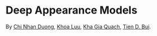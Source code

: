 # Deep Appearance Models

By [Chi Nhan Duong](http://users.encs.concordia.ca/~c_duon/), [Khoa Luu](www.contrib.andrew.cmu.edu/~kluu/), [Kha Gia Quach](http://users.encs.concordia.ca/~k_q/), [Tien D. Bui](http://users.encs.concordia.ca/~bui/).
